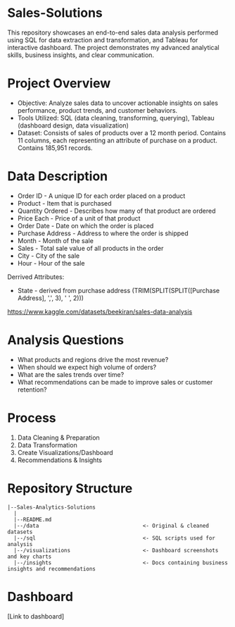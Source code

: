 # Sales-Solutions
This repository showcases an end-to-end sales data analysis performed using SQL for data extraction and transformation, and Tableau for interactive dashboard. The project demonstrates my advanced analytical skills, business insights, and clear communication.


# Project Overview
- Objective: Analyze sales data to uncover actionable insights on sales performance, product trends, and customer behaviors.
- Tools Utilized: SQL (data cleaning, transforming, querying), Tableau (dashboard design, data visualization)
- Dataset: Consists of sales of products over a 12 month period. Contains 11 columns, each representing an attribute of purchase on a product. Contains 185,951 records.


# Data Description
- Order ID - A unique ID for each order placed on a product
- Product - Item that is purchased
- Quantity Ordered - Describes how many of that product are ordered
- Price Each - Price of a unit of that product
- Order Date - Date on which the order is placed
- Purchase Address - Address to where the order is shipped
- Month - Month of the sale
- Sales - Total sale value of all products in the order
- City - City of the sale
- Hour - Hour of the sale

Derrived Attributes: 
- State - derived from purchase address (TRIM(SPLIT(SPLIT([Purchase Address], ',', 3), ' ', 2)))

https://www.kaggle.com/datasets/beekiran/sales-data-analysis


# Analysis Questions
- What products and regions drive the most revenue?
- When should we expect high volume of orders?
- What are the sales trends over time?
- What recommendations can be made to improve sales or customer retention?


# Process
1) Data Cleaning & Preparation
2) Data Transformation
3) Create Visualizations/Dashboard
4) Recommendations & Insights


# Repository Structure
```
|--Sales-Analytics-Solutions
  |
  |--README.md
  |--/data                                 <- Original & cleaned datasets
  |--/sql                                  <- SQL scripts used for analysis
  |--/visualizations                       <- Dashboard screenshots and key charts
  |--/insights                             <- Docs containing business insights and recommendations
```

# Dashboard
[Link to dashboard]




